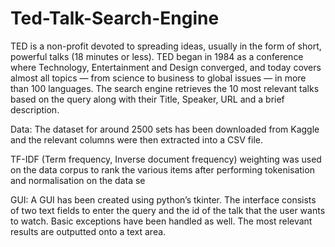 # Ted-Talk-Search-Engine

TED is a non-profit devoted to spreading ideas, usually in the form of short, powerful talks (18 minutes or less). TED began in 1984 as a conference where Technology, Entertainment and Design converged, and today covers almost all topics — from science to business to global issues — in more than 100 languages. The search engine retrieves the 10 most relevant talks based on the query along with their Title, Speaker, URL and a brief description. 

Data: The dataset for around 2500 sets has been downloaded from Kaggle and the relevant columns were then extracted into a CSV file.

TF-IDF (Term frequency, Inverse document frequency) weighting was used on the data corpus to rank the various
items after performing tokenisation and normalisation on the data se

GUI: A GUI has been created using python’s tkinter. The interface consists of two text fields to enter the query and the id of the talk that the user wants to watch. Basic exceptions have been handled as well. The most relevant results are outputted onto a text area.


